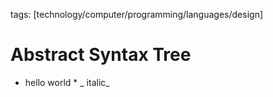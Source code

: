 tags: [technology/computer/programming/languages/design]

# Abstract Syntax Tree

* hello world *
_ italic_